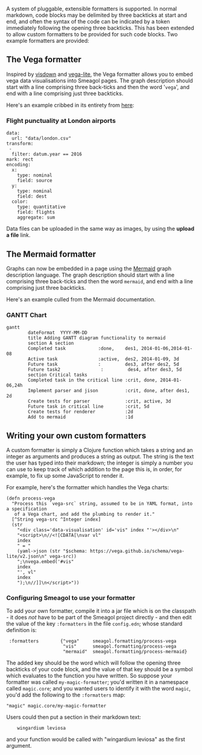 A system of pluggable, extensible formatters is supported. In normal markdown, code blocks may be delimited by three backticks at start and end, and often the syntax of the code can be indicated by a token immediately following the opening three backticks. This has been extended to allow custom formatters to be provided for such code blocks. Two example formatters are provided:

## The Vega formatter

Inspired by [visdown](http://visdown.amitkaps.com/) and [vega-lite](https://vega.github.io/vega-lite/docs/), the Vega formatter allows you to embed vega data visualisations into Smeagol pages. The graph description should start with a line comprising three back-ticks and then the word '`vega`', and end with a line comprising just three backticks.

Here's an example cribbed in its entirety from [here](http://visdown.amitkaps.com/london):

### Flight punctuality at London airports

```vega
data:
  url: "data/london.csv"
transform:
 -
  filter: datum.year == 2016
mark: rect
encoding:
  x:
    type: nominal
    field: source
  y:
    type: nominal
    field: dest
  color:
    type: quantitative
    field: flights
    aggregate: sum
```

Data files can be uploaded in the same way as images, by using the **upload a file** link.

## The Mermaid formatter

Graphs can now be embedded in a page using the [Mermaid](http://knsv.github.io/mermaid/index.html) graph description language. The graph description should start with a line comprising three back-ticks and then the word `mermaid`, and end with a line comprising just three backticks.

Here's an example culled from the Mermaid documentation.

### GANTT Chart

```mermaid
gantt
        dateFormat  YYYY-MM-DD
        title Adding GANTT diagram functionality to mermaid
        section A section
        Completed task            :done,    des1, 2014-01-06,2014-01-08
        Active task               :active,  des2, 2014-01-09, 3d
        Future task               :         des3, after des2, 5d
        Future task2               :         des4, after des3, 5d
        section Critical tasks
        Completed task in the critical line :crit, done, 2014-01-06,24h
        Implement parser and jison          :crit, done, after des1, 2d
        Create tests for parser             :crit, active, 3d
        Future task in critical line        :crit, 5d
        Create tests for renderer           :2d
        Add to mermaid                      :1d
```

## Writing your own custom formatters

A custom formatter is simply a Clojure function which takes a string and an integer as arguments and produces a string as output. The string is the text the user has typed into their markdown; the integer is simply a number you can use to keep track of which addition to the page this is, in order, for example, to fix up some JavaScript to render it.

For example, here's the formatter which handles the Vega charts:

    (defn process-vega
      "Process this `vega-src` string, assumed to be in YAML format, into a specification
       of a Vega chart, and add the plumbing to render it."
      [^String vega-src ^Integer index]
      (str
        "<div class='data-visualisation' id='vis" index "'></div>\n"
        "<script>\n//<![CDATA[\nvar vl"
        index
        " = "
        (yaml->json (str "$schema: https://vega.github.io/schema/vega-lite/v2.json\n" vega-src))
        ";\nvega.embed('#vis"
        index
        "', vl"
        index
        ");\n//]]\n</script>"))

### Configuring Smeagol to use your formatter

To add your own formatter, compile it into a jar file which is on the classpath - it does *not* have to be part of the Smeagol project directly - and then edit the value of the key `:formatters` in the file `config.edn`; whose standard definition is:

     :formatters        {"vega"     smeagol.formatting/process-vega
                         "vis"      smeagol.formatting/process-vega
                         "mermaid"  smeagol.formatting/process-mermaid}

The added key should be the word which will follow the opening three backticks of your code block, and the value of that key should be a symbol which evaluates to the function you have written. So suppose your formatter was called `my-magic-formatter`; you'd written it in a namespace called `magic.core`; and you wanted users to identify it with the word `magic`, you'd add the following to the `:formatters` map:

    "magic" magic.core/my-magic-formatter

Users could then put a section in their markdown text:

```backticks magic
    wingardium leviosa
```

and your function would be called with "wingardium leviosa" as the first argument.
